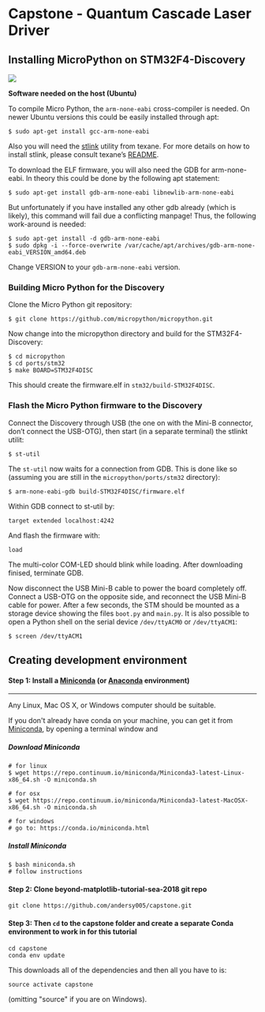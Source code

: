 # Capstone - Quantum Cascade Laser Driver

## Installing MicroPython on STM32F4-Discovery

![](https://i.imgur.com/inINue8.jpg)

**Software needed on the host (Ubuntu)**

To compile Micro Python, the `arm-none-eabi` cross-compiler is needed. On newer Ubuntu versions this could be easily installed through apt:

    $ sudo apt-get install gcc-arm-none-eabi

Also you will need the [stlink](https://github.com/texane/stlink) utility from texane. For more details on how to install stlink, please consult texane’s [README](https://github.com/texane/stlink/blob/master/README).

To download the ELF firmware, you will also need the GDB for arm-none-eabi. In theory this could be done by the following apt statement:

    $ sudo apt-get install gdb-arm-none-eabi libnewlib-arm-none-eabi

But unfortunately if you have installed any other gdb already (which is likely), this command will fail due a conflicting manpage! Thus, the following work-around is needed:

    $ sudo apt-get install -d gdb-arm-none-eabi
    $ sudo dpkg -i --force-overwrite /var/cache/apt/archives/gdb-arm-none-eabi_VERSION_amd64.deb

Change VERSION to your `gdb-arm-none-eabi` version. 

### Building Micro Python for the Discovery

Clone the Micro Python git repository:

    $ git clone https://github.com/micropython/micropython.git

Now change into the micropython directory and build for the STM32F4-Discovery:

    $ cd micropython
    $ cd ports/stm32
    $ make BOARD=STM32F4DISC

This should create the firmware.elf in `stm32/build-STM32F4DISC`.

### Flash the Micro Python firmware to the Discovery

Connect the Discovery through USB (the one on with the Mini-B connector, don’t connect the USB-OTG), then start (in a separate terminal) the stlinkt utilit:

    $ st-util

The `st-util` now waits for a connection from GDB. This is done like so (assuming you are still in the `micropython/ports/stm32` directory):

    $ arm-none-eabi-gdb build-STM32F4DISC/firmware.elf

Within GDB connect to st-util by:

    target extended localhost:4242

And flash the firmware with:

    load

The multi-color COM-LED should blink while loading. After downloading finised, terminate GDB.

Now disconnect the USB Mini-B cable to power the board completely off.  Connect a USB-OTG on the opposite side, and reconnect the USB Mini-B cable for power. After a few seconds, the STM should be mounted as a storage device showing the files `boot.py` and `main.py`. It is also possible to open a Python shell on the serial device `/dev/ttyACM0` or `/dev/ttyACM1`:

    $ screen /dev/ttyACM1


## Creating development environment


#### Step 1: Install a [Miniconda](http://conda.pydata.org/miniconda.html) (or [Anaconda](https://www.continuum.io/downloads) environment)

-----------------------------------------------------------------

Any Linux, Mac OS X, or Windows computer should be suitable.

If you don't already have conda on your machine, you can get it from [Miniconda](http://conda.pydata.org/miniconda.html), by opening a terminal window and 

##### Download Miniconda

    # for linux
    $ wget https://repo.continuum.io/miniconda/Miniconda3-latest-Linux-x86_64.sh -O miniconda.sh

    # for osx
    $ wget https://repo.continuum.io/miniconda/Miniconda3-latest-MacOSX-x86_64.sh -O miniconda.sh

    # for windows
    # go to: https://conda.io/miniconda.html

##### Install Miniconda

    $ bash miniconda.sh
    # follow instructions

#### Step 2: Clone beyond-matplotlib-tutorial-sea-2018 git repo

    git clone https://github.com/andersy005/capstone.git

#### Step 3: Then `cd` to the capstone folder and create a separate Conda environment to work in for this tutorial

    cd capstone
    conda env update

This downloads all of the dependencies and then all you have to is:

    source activate capstone

(omitting "source" if you are on Windows).



